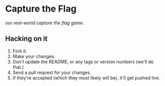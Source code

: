 # Capture the Flag

_our real-world capture the flag game._

## Hacking on it

1. Fork it.
1. Make your changes.
1. Don't update the README, or any tags or version numbers (we'll do that.)
1. Send a pull request for your changes.
1. If they're accepted (which they most likely will be), it'll get pushed live.

